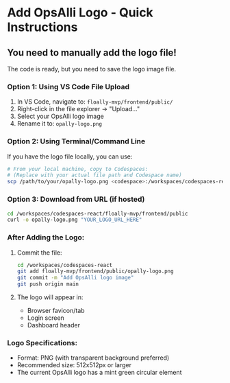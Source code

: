 # Add OpsAlli Logo - Quick Instructions

## You need to manually add the logo file!

The code is ready, but you need to save the logo image file.

### Option 1: Using VS Code File Upload
1. In VS Code, navigate to: `floally-mvp/frontend/public/`
2. Right-click in the file explorer → "Upload..."
3. Select your OpsAlli logo image
4. Rename it to: `opally-logo.png`

### Option 2: Using Terminal/Command Line
If you have the logo file locally, you can use:
```bash
# From your local machine, copy to Codespaces:
# (Replace with your actual file path and Codespace name)
scp /path/to/your/opally-logo.png <codespace>:/workspaces/codespaces-react/floally-mvp/frontend/public/opally-logo.png
```

### Option 3: Download from URL (if hosted)
```bash
cd /workspaces/codespaces-react/floally-mvp/frontend/public
curl -o opally-logo.png "YOUR_LOGO_URL_HERE"
```

### After Adding the Logo:
1. Commit the file:
   ```bash
   cd /workspaces/codespaces-react
   git add floally-mvp/frontend/public/opally-logo.png
   git commit -m "Add OpsAlli logo image"
   git push origin main
   ```

2. The logo will appear in:
   - Browser favicon/tab
   - Login screen
   - Dashboard header

### Logo Specifications:
- Format: PNG (with transparent background preferred)
- Recommended size: 512x512px or larger
- The current OpsAlli logo has a mint green circular element

